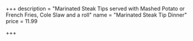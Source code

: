 +++
description = "Marinated Steak Tips served with Mashed Potato or French Fries, Cole Slaw and a roll"
name = "Marinated Steak Tip Dinner"
price = 11.99

+++

